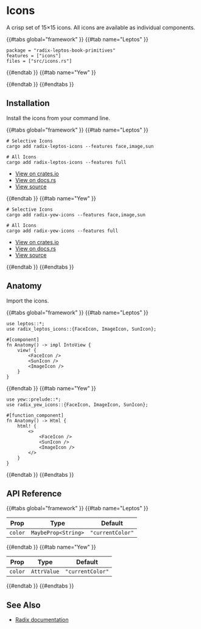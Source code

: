 # Icons

A crisp set of 15×15 icons. All icons are available as individual components.

{{#tabs global="framework" }}
{{#tab name="Leptos" }}

```toml,trunk
package = "radix-leptos-book-primitives"
features = ["icons"]
files = ["src/icons.rs"]
```

{{#endtab }}
{{#tab name="Yew" }}

<!-- TODO: does compile: too many locals -->
<!-- ```toml,trunk
package = "radix-yew-book-primitives"
features = ["icons"]
files = ["src/icons.rs"]
``` -->

{{#endtab }}
{{#endtabs }}

## Installation

Install the icons from your command line.

{{#tabs global="framework" }}
{{#tab name="Leptos" }}

```shell
# Selective Icons
cargo add radix-leptos-icons --features face,image,sun

# All Icons
cargo add radix-leptos-icons --features full
```

-   [View on crates.io](https://crates.io/crates/radix-leptos-icons)
-   [View on docs.rs](https://docs.rs/radix-leptos-icons/latest/radix_leptos_icons/)
-   [View source](https://github.com/RustForWeb/radix/tree/main/packages/icons/leptos)

{{#endtab }}
{{#tab name="Yew" }}

```shell
# Selective Icons
cargo add radix-yew-icons --features face,image,sun

# All Icons
cargo add radix-yew-icons --features full
```

-   [View on crates.io](https://crates.io/crates/radix-yew-icons)
-   [View on docs.rs](https://docs.rs/radix-yew-icons/latest/radix_yew_icons/)
-   [View source](https://github.com/RustForWeb/radix/tree/main/packages/icons/yew)

{{#endtab }}
{{#endtabs }}

## Anatomy

Import the icons.

{{#tabs global="framework" }}
{{#tab name="Leptos" }}

```rust,ignore
use leptos::*;
use radix_leptos_icons::{FaceIcon, ImageIcon, SunIcon};

#[component]
fn Anatomy() -> impl IntoView {
    view! {
        <FaceIcon />
        <SunIcon />
        <ImageIcon />
    }
}
```

{{#endtab }}
{{#tab name="Yew" }}

```rust,ignore
use yew::prelude::*;
use radix_yew_icons::{FaceIcon, ImageIcon, SunIcon};

#[function_component]
fn Anatomy() -> Html {
    html! {
        <>
            <FaceIcon />
            <SunIcon />
            <ImageIcon />
        </>
    }
}
```

{{#endtab }}
{{#endtabs }}

## API Reference

{{#tabs global="framework" }}
{{#tab name="Leptos" }}

| Prop    | Type                | Default          |
| ------- | ------------------- | ---------------- |
| `color` | `MaybeProp<String>` | `"currentColor"` |

{{#endtab }}
{{#tab name="Yew" }}

| Prop    | Type        | Default          |
| ------- | ----------- | ---------------- |
| `color` | `AttrValue` | `"currentColor"` |

{{#endtab }}
{{#endtabs }}

## See Also

-   [Radix documentation](https://www.radix-ui.com/icons)
